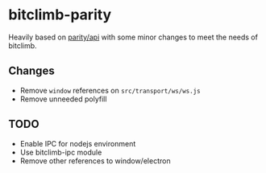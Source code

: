 # bitclimb-parity

Heavily based on [parity/api](https://github.com/parity-js/api) with some minor changes to meet the needs of bitclimb.

## Changes

- Remove `window` references on `src/transport/ws/ws.js`
- Remove unneeded polyfill

## TODO

- Enable IPC for nodejs environment
- Use bitclimb-ipc module
- Remove other references to window/electron